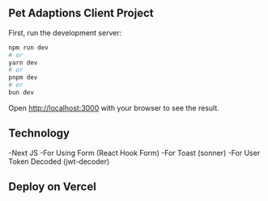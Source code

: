 ## Pet Adaptions Client Project

First, run the development server:

```bash
npm run dev
# or
yarn dev
# or
pnpm dev
# or
bun dev
```

Open [http://localhost:3000](http://localhost:3000) with your browser to see the result.

## Technology

-Next JS
-For Using Form (React Hook Form)
-For Toast (sonner)
-For User Token Decoded (jwt-decoder)

## Deploy on Vercel
